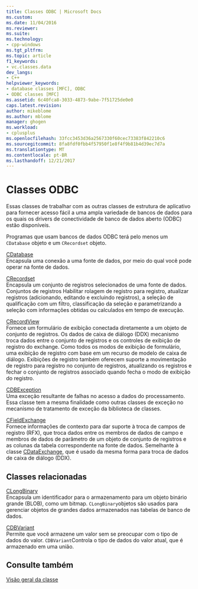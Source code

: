 ```yaml
---
title: Classes ODBC | Microsoft Docs
ms.custom: 
ms.date: 11/04/2016
ms.reviewer: 
ms.suite: 
ms.technology:
- cpp-windows
ms.tgt_pltfrm: 
ms.topic: article
f1_keywords:
- vc.classes.data
dev_langs:
- C++
helpviewer_keywords:
- database classes [MFC], ODBC
- ODBC classes [MFC]
ms.assetid: 6c40fca8-3033-4873-9abe-7f51725de0e0
caps.latest.revision: 
author: mikeblome
ms.author: mblome
manager: ghogen
ms.workload:
- cplusplus
ms.openlocfilehash: 33fcc3453d36a2567330f60cec73383f842210c6
ms.sourcegitcommit: 8fa8fdf0fbb4f57950f1e8f4f9b81b4d39ec7d7a
ms.translationtype: MT
ms.contentlocale: pt-BR
ms.lasthandoff: 12/21/2017
---
```

# <a name="odbc-classes"></a>Classes ODBC
Essas classes de trabalhar com as outras classes de estrutura de aplicativo para fornecer acesso fácil a uma ampla variedade de bancos de dados para os quais os drivers de conectividade de banco de dados aberto (ODBC) estão disponíveis.  
  
 Programas que usam bancos de dados ODBC terá pelo menos um `CDatabase` objeto e um `CRecordset` objeto.  
  
 [CDatabase](../mfc/reference/cdatabase-class.md)  
 Encapsula uma conexão a uma fonte de dados, por meio do qual você pode operar na fonte de dados.  
  
 [CRecordset](../mfc/reference/crecordset-class.md)  
 Encapsula um conjunto de registros selecionados de uma fonte de dados. Conjuntos de registros Habilitar rolagem de registro para registro, atualizar registros (adicionando, editando e excluindo registros), a seleção de qualificação com um filtro, classificação da seleção e parametrizando a seleção com informações obtidas ou calculados em tempo de execução.  
  
 [CRecordView](../mfc/reference/crecordview-class.md)  
 Fornece um formulário de exibição conectada diretamente a um objeto de conjunto de registros. Os dados de caixa de diálogo (DDX) mecanismo troca dados entre o conjunto de registros e os controles de exibição de registro do exchange. Como todos os modos de exibição de formulário, uma exibição de registro com base em um recurso de modelo de caixa de diálogo. Exibições de registro também oferecem suporte a movimentação de registro para registro no conjunto de registros, atualizando os registros e fechar o conjunto de registros associado quando fecha o modo de exibição do registro.  
  
 [CDBException](../mfc/reference/cdbexception-class.md)  
 Uma exceção resultante de falhas no acesso a dados do processamento. Essa classe tem a mesma finalidade como outras classes de exceção no mecanismo de tratamento de exceção da biblioteca de classes.  
  
 [CFieldExchange](../mfc/reference/cfieldexchange-class.md)  
 Fornece informações de contexto para dar suporte à troca de campos de registro (RFX), que troca dados entre os membros de dados de campo e membros de dados de parâmetro de um objeto de conjunto de registros e as colunas da tabela correspondente na fonte de dados. Semelhante à classe [CDataExchange](../mfc/reference/cdataexchange-class.md), que é usado da mesma forma para troca de dados de caixa de diálogo (DDX).  
  
## <a name="related-classes"></a>Classes relacionadas  
 [CLongBinary](../mfc/reference/clongbinary-class.md)  
 Encapsula um identificador para o armazenamento para um objeto binário grande (BLOB), como um bitmap. `CLongBinary`objetos são usados para gerenciar objetos de grandes dados armazenados nas tabelas de banco de dados.  
  
 [CDBVariant](../mfc/reference/cdbvariant-class.md)  
 Permite que você armazene um valor sem se preocupar com o tipo de dados do valor. `CDBVariant`Controla o tipo de dados do valor atual, que é armazenado em uma união.  
  
## <a name="see-also"></a>Consulte também  
 [Visão geral da classe](../mfc/class-library-overview.md)

